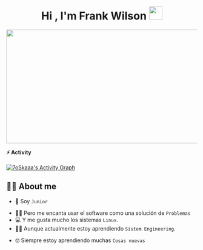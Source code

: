 <h1 align="center">Hi , I'm Frank Wilson <img src="https://media.giphy.com/media/hvRJCLFzcasrR4ia7z/giphy.gif" width="35"></h1>
<p align="center">

<img src="https://support.discord.com/hc/en-us/article_attachments/206303208/eJwVyksOwiAQANC7sJfp8Ke7Lt15A0MoUpJWGmZcGe-ubl_eW7zGLmaxMZ80A6yNch-rJO4j1SJr73Uv6Wwkcz8gMae8HeXJBOjC5NEap42dokUX_4SotI8GVfBaYYDldr3n3y_jomRtD_H5ArCeI9g.zGz1JSL-9DXgpkX_SkmMDM8NWGg.gif" height="300px" width="900px" />


 
  <!--
  <a href="https://github.com/DenverCoder1/readme-typing-svg"><img src="https://readme-typing-svg.herokuapp.com?lines=Computer+Science+Student;Competitive+Programmer;ACPC+2021+Finalist;DS%20|%20Algorithms%20|%20OOP%20;Specialist%20on%20Codeforces;Division%202%20on%20Codechef%20(3%20Stars);6%20Kyu%20on%20Atcoder;Always%20learning%20new%20things&center=true&width=500&height=50"></a>
</p> 


<a href="https://www.linkedin.com/in/jadhavvicky/"><img src="https://github.com/trickyj/trickyj/blob/master/logos/linkedin.png" width="40" /></a>
<a href="https://github.com/trickyj"><img src="https://github.com/trickyj/trickyj/blob/master/logos/github-logo.png" width="40" /></a>
<a href="https://www.facebook.com/profile.php?id=100041464388622"><img src="https://github.com/trickyj/trickyj/blob/master/logos/facebook.png" width="40" /></a>
<a href="mailto:tricky.j@yahoo.com"><img src="https://github.com/trickyj/trickyj/blob/master/logos/email.gif" width="40" /></a>
<a href="https://twitter.com/vickydtricky"><img src="https://github.com/trickyj/trickyj/blob/master/logos/twitter.png" width="40" /></a>
<a href="#"><img src="https://github.com/trickyj/trickyj/blob/master/logos/instagram.png" width="40" /></a>

-->

  <summary><b>⚡ Activity</b></summary>
  <br/>
   <a href="https://github.com/7oSkaaa"><img alt="7oSkaaa's Activity Graph" src="https://activity-graph.herokuapp.com/graph?username=7oSkaaa&custom_title=7oSkaaa's%20Contribution%20Graph&theme=react-dark" /></a>
  <br/>
  

  
  ## :sassy_man:  About me
- :school: Soy `Junior` 
<!-- - :trophy: `ACPC` Finalist 2021 -->
- :technologist: Pero me encanta usar el software como una solución de  `Problemas`
- :computer: Y me gusta mucho los sistemas `Linux`.
- :student: Aunque actualmente estoy aprendiendo `Sistem Engineering`.
<!-- - :thinking: I’m currently open for: `An Intern` or a new `job opportunity`, this is [MY RESUME](https://drive.google.com/file/d/1gdiny_4f5TVbSdfyAQxokLMMrBTi054P/view?usp=sharing).-->
- :nerd_face: Siempre estoy aprendiendo muchas `Cosas nuevas`
  

<!--
**frankmwilsonm/frankmwilsonm** is a ✨ _special_ ✨ repository because its `README.md` (this file) appears on your GitHub profile.

Here are some ideas to get you started: 

- 🔭 I’m currently working on ...
- 🌱 I’m currently learning ...
- 👯 I’m looking to collaborate on ...
- 🤔 I’m looking for help with ...
- 💬 Ask me about ...
- 📫 How to reach me: ...
- 😄 Pronouns: ...
- ⚡ Fun fact: ...
-->
